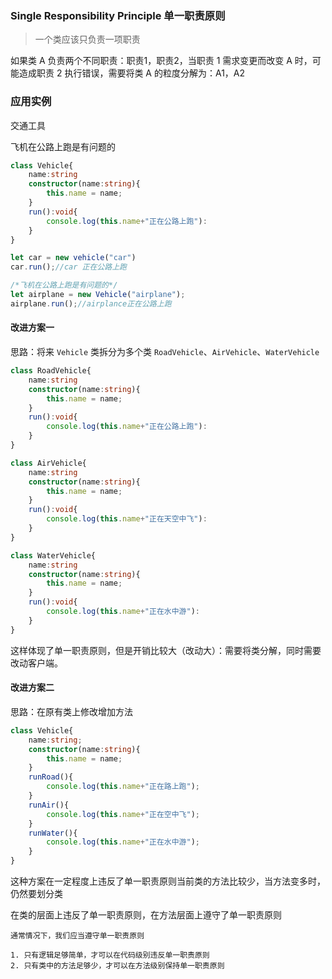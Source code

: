 ### Single Responsibility Principle 单一职责原则

> 一个类应该只负责一项职责

如果类 A 负责两个不同职责：职责1，职责2，当职责 1 需求变更而改变 A 时，可能造成职责 2 执行错误，需要将类 A 的粒度分解为：A1，A2



### 应用实例

交通工具

飞机在公路上跑是有问题的

```ts
class Vehicle{
	name:string
	constructor(name:string){
		this.name = name;
	}
	run():void{
		console.log(this.name+"正在公路上跑"):
	}
}

let car = new vehicle("car")
car.run();//car 正在公路上跑

/*飞机在公路上跑是有问题的*/
let airplane = new Vehicle("airplane");
airplane.run();//airplance正在公路上跑
```

#### 改进方案一

思路：将来 `Vehicle` 类拆分为多个类 `RoadVehicle`、`AirVehicle`、`WaterVehicle`

```ts
class RoadVehicle{
	name:string
	constructor(name:string){
		this.name = name;
	}
	run():void{
		console.log(this.name+"正在公路上跑"):
	}
}

class AirVehicle{
	name:string
	constructor(name:string){
		this.name = name;
	}
	run():void{
		console.log(this.name+"正在天空中飞"):
	}
}

class WaterVehicle{
	name:string
	constructor(name:string){
		this.name = name;
	}
	run():void{
		console.log(this.name+"正在水中游"):
	}
}
```

这样体现了单一职责原则，但是开销比较大（改动大）：需要将类分解，同时需要改动客户端。



#### 改进方案二

思路：在原有类上修改增加方法

```ts
class Vehicle{
	name:string;
	constructor(name:string){
		this.name = name;
	}
	runRoad(){
		console.log(this.name+"正在路上跑");
	}
	runAir(){
		console.log(this.name+"正在空中飞");
	}
	runWater(){
		console.log(this.name+"正在水中游");
	}
}
```

这种方案在一定程度上违反了单一职责原则<span class="note">当前类的方法比较少，当方法变多时，仍然要划分类</span>

在类的层面上违反了单一职责原则，在方法层面上遵守了单一职责原则



```ad-warning
通常情况下，我们应当遵守单一职责原则

1. 只有逻辑足够简单，才可以在代码级别违反单一职责原则
2. 只有类中的方法足够少，才可以在方法级别保持单一职责原则

```

